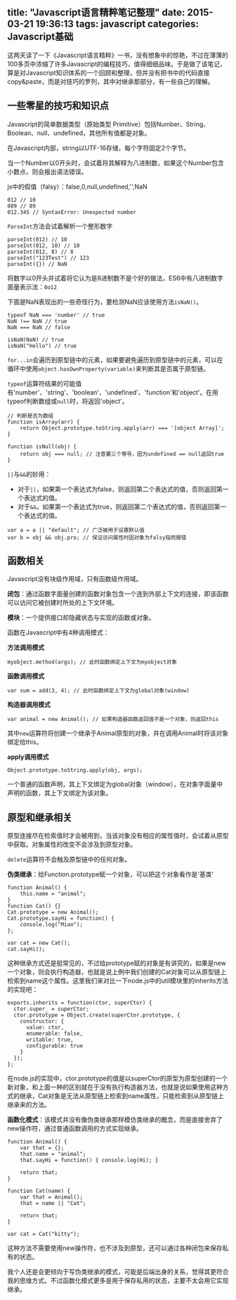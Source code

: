 title: "Javascript语言精粹笔记整理"
date: 2015-03-21 19:36:13
tags: javascript
categories: Javascript基础
---

这两天读了一下《Javascript语言精粹》一书，没有想象中的惊艳，不过在薄薄的100多页中浓缩了许多Javascript的编程技巧，值得细细品味。于是做了该笔记，算是对Javascript知识体系的一个回顾和整理，但并没有把书中的代码直接copy&paste，而是对技巧的罗列，其中对继承那部分，有一些自己的理解。

<!-- more -->

## 一些零星的技巧和知识点

Javascript的简单数据类型（原始类型 Primitive）包括Number、String、Boolean、null、undefined，其他所有值都是对象。

在Javascript内部，string以UTF-16存储，每个字符固定2个字节。

当一个Number以0开头时，会试着将其解释为八进制数，如果这个Number包含小数点，则会报出语法错误。

js中的假值（falsy）：false,0,null,undefined,'',NaN

```
012 // 10
089 // 89
012.345 // SyntaxError: Unexpected number
```

`ParseInt`方法会试着解析一个整形数字

```
parseInt(012) // 10
parseInt(012, 10) // 10
parseInt(012, 8) // 8
parseInt("123Test") // 123
parseInt({}) // NaN
```

将数字以0开头并试着将它认为是8进制数不是个好的做法，ES6中有八进制数字面量表示法：`0o12`

下面是NaN表现出的一些奇怪行为，要检测NaN应该使用方法`isNaN()`。

```
typeof NaN === 'number' // true
NaN !== NaN // true
NaN === NaN // false

isNaN(NaN) // true
isNaN("Hello") // true
```

`for...in`会遍历到原型链中的元素，如果要避免遍历到原型链中的元素，可以在循环中使用`object.hasOwnProperty(variable)`来判断其是否属于原型链。

`typeof`运算符结果的可能值有'number'、'string'、'boolean'、'undefined'、'function'和'object'。在用typeof判断数组或`null`时，将返回'object'。
```
// 判断是否为数组
function isArray(arr) {
	return Object.prototype.toString.apply(arr) === '[object Array]';
}

function isNull(obj) {
	return obj === null; // 注意要三个等号，因为undefined == null返回true
}
```

`||`与`&&`的妙用：

- 对于`||`，如果第一个表达式为false，则返回第二个表达式的值，否则返回第一个表达式的值。
- 对于`&&`，如果第一个表达式为true，则返回第二个表达式的值，否则返回第一个表达式的值。

```
var a = a || "default"; // 广泛被用于设置默认值
var b = obj && obj.pro; // 保证访问属性时因对象为falsy指而报错
```

## 函数相关

Javascript没有块级作用域，只有函数级作用域。

**闭包**：通过函数字面量创建的函数对象包含一个连到外部上下文的连接，即该函数可以访问它被创建时所处的上下文环境。

**模块**：一个提供接口却隐藏状态与实现的函数或对象。

函数在Javascript中有4种调用模式：

**方法调用模式**
```
myobject.method(args); // 此时函数绑定上下文为myobject对象
```
**函数调用模式**
```
var sum = add(3, 4); // 此时函数绑定上下文为global对象(window)
```
**构造器调用模式**
```
var animal = new Animal(); // 如果构造器函数返回值不是一个对象，则返回this
```
其中`new`运算符将创建一个继承于Animal原型的对象，并在调用Animal时将该对象绑定给this。

**apply调用模式**
```
Object.prototype.toString.apply(obj, args);
```

一个普通的函数声明，其上下文绑定为global对象（window），在对象字面量中声明的函数，其上下文绑定为该对象。

## 原型和继承相关

原型连接尽在检索值时才会被用到，当该对象没有相应的属性值时，会试着从原型中获取。对象属性的改变不会涉及到原型对象。

`delete`运算符不会触及原型链中的任何对象。

**伪类继承**：给Function.prototype赋一个对象，可以把这个对象看作是'基类'
```
function Animal() {
    this.name = "animal";
}
function Cat() {}
Cat.prototype = new Animal();
Cat.prototype.sayHi = function() {
    console.log("Miao");
};

var cat = new Cat();
cat.sayHi();
```

这种继承方式还是挺常见的，不过给prototype赋的对象是有讲究的，如果是new一个对象，则会执行构造器，也就是说上例中我们创建的Cat对象可以从原型链上检索到name这个属性。这里我们来对比一下node.js中的util模块里的inherits方法的实现吧：
```
exports.inherits = function(ctor, superCtor) {
  ctor.super_ = superCtor;
  ctor.prototype = Object.create(superCtor.prototype, {
    constructor: {
      value: ctor,
      enumerable: false,
      writable: true,
      configurable: true
    }
  });
};
```

在node.js的实现中，ctor.prototype的值是以superCtor的原型为原型创建的一个新对象，和上面一种的区别就在于没有执行构造器方法，也就是说如果使用这种方式的继承，Cat对象是无法从原型链上检索到name属性，只能检索到从原型链上继承来的方法。

**函数化模式**：该模式并没有像伪类继承那样模仿类继承的概念，而是直接舍弃了new操作符，通过普通函数调用的方式实现继承。

```
function Animal() {
    var that = {};
    that.name = "animal";
    that.sayHi = function() { console.log(Hi); }

    return that;
}

function Cat(name) {
    var that = Animal();
    that = name || "Cat";    

    return that;
}

var cat = Cat("kitty");
```

这种方法不需要使用new操作符，也不涉及到原型，还可以通过各种闭包来保存私有的状态。

我个人还是会更倾向于写伪类继承的模式，可能是后端出身的关系，觉得其更符合我的思维方式。不过函数化模式更多是用于保存私用的状态，主要不太会用它实现继承。
